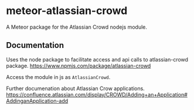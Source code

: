 # meteor-atlassian-crowd
A Meteor package for the Atlassian Crowd nodejs module.

## Documentation

Uses the node package to facilitate access and api calls to atlassian-crowd package.
https://www.npmjs.com/package/atlassian-crowd

Access the module in js as <code>AtlassianCrowd</code>.

Further documenation about Atlassian Crow applications.
https://confluence.atlassian.com/display/CROWD/Adding+an+Application#AddinganApplication-add

